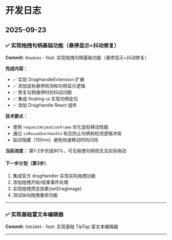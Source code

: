 # 开发日志

## 2025-09-23

### ✅ 实现拖拽句柄基础功能（悬停显示+抖动修复）

**Commit:** `6bade4a` - feat: 实现拖拽句柄基础功能（悬停显示+抖动修复）

**完成内容：**
- ✅ 实现 DragHandleExtension 扩展
- ✅ 添加鼠标悬停检测和句柄显示逻辑
- ✅ 修复句柄悬停时的抖动问题
- ✅ 集成 floating-ui 实现句柄定位
- ✅ 添加 DragHandle React 组件

**技术要点：**
- 使用 `requestAnimationFrame` 优化鼠标移动性能
- 通过 `isMouseOverHandle` 标志防止句柄和检测逻辑冲突
- 延迟隐藏（100ms）避免快速移动时的闪烁

**当前进度：** 第1-2步完成80%，可见拖拽句柄但无法实际拖动

#### 下一步计划（第3步）

1. 集成官方 dragHandler 实现实际拖拽功能
2. 添加拖拽开始/结束事件处理
3. 实现拖拽预览效果(setDragImage)
4. 测试纵向拖拽重排功能

---

### ✅ 实现基础富文本编辑器

**Commit:** `5b618d4` - feat: 实现基础 TipTap 富文本编辑器

---